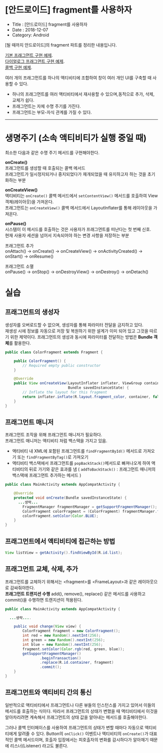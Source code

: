 # [안드로이드] fragment를 사용하자

- Title : [안드로이드] fragment를 사용하자
- Date : 2018-12-07
- Category: Android

[될 때까지 안드로이드]의 fragment 파트를 정리한 내용입니다.

[기본 프래그먼트 구현 예제](https://github.com/devgaram/androidExample/tree/master/fragmentexam).  
[다이얼로그 프래그먼트 구현 예제](https://github.com/devgaram/androidExample/tree/master/exitdialogfragment).  
[콜백 구현 예제](https://github.com/devgaram/androidExample/tree/master/callbackexam).

여러 개의 프래그먼트를 하나의 액티비티에 조합하여 창이 여러 개인 UI를 구축할 때 사용할 수 있다.

- 하나의 프래그먼트를 여러 액티비티에서 재사용할 수 있으며,동적으로 추가, 삭제, 교체가 쉽다.
- 프래그먼트는 자체 수명 주기를 가진다.
- 프래그먼트는 부모-자식 관계를 가질 수 있다.

---

# 생명주기 (소속 액티비티가 실행 중일 때)

최소한 다음과 같은 수명 주기 메서드를 구현해야한다.

**onCreate()**  
프래그먼트를 생성할 때 호출되는 콜백 메서드  
프래그먼트가 일시정지되거나 중지되었다가 재개되었을 때 유지하고자 하는 것을 초기화하는 부분

**onCreateView()**  
액티비티는 <code class="codetainer">onCreate()</code> 콜백 메서드에서 <code class="codetainer">setContentView()</code> 메서드를 호출하여 View 객체(레이아웃)을 가져온다.  
프래그먼트는 <code class="codetainer">onCreateView()</code> 콜백 메서드에서 LayoutInflater를 통해 레이아웃을 가져온다.

**onPause()**  
시스템이 이 메서드를 호출하는 것은 사용자가 프래그먼트를 떠난다는 첫 번째 신호.  
현재 사용자 세션을 넘어서 지속되어야 하는 변경 사항을 저장하는 부분

프래그먼트 추가  
onAttach() -> onCreate() -> onCreateView() -> onActivityCreated() -> onStart() -> onResume()

프래그먼트 소멸  
onPause() -> onStop() -> onDestroyView() -> onDestroy() -> onDetach()

# 실습

## 프래그먼트의 생성자

생성자를 오버로드할 수 없으며, 생성자를 통해 파라미터 전달을 금지하고 있다.  
재생성 시에 정보를 자동으로 저장 및 복원하기 위한 설계가 이미 되어 있고 그것을 따르기 위한 제약이다.
프래그먼트의 생성과 동시에 파라미터를 전달하는 방법은 **Bundle 객체**를 활용한다.

```java
public class ColorFragment extends Fragment {

    public ColorFragment() {
        // Required empty public constructor
    }

    @Override
    public View onCreateView(LayoutInflater inflater, ViewGroup container,
                             Bundle savedInstanceState) {
        // Inflate the layout for this fragment
        return inflater.inflate(R.layout.fragment_color, container, false);
    }
}
```

## 프래그먼트 매니저

프래그먼트 조작을 위해 프래그먼트 매니저가 필요하다.  
프래그먼트 매니저는 액티비티 처럼 백스택을 가지고 있음.

- 액티비티 내 XML에 포함된 프래그먼트를 <code class="codetainer">findFragmentById()</code> 메서드로 가져오기 또는 <code class="codetainer">findFragmentByTag()</code>로 가져오기
- 액티비티 백스택에서 프래그먼트를 <code class="codetainer">popBackStack()</code>메서드로 빠져나오게 하여 액티비티의 뒤로 가기와 같은 효과를 냄 ( <code class="codetainer">addToBackStack()</code> : 프래그먼트 매니저의 백스택에 프래그먼트 추가하는 메서드 )

```java
public class MainActivity extends AppCompatActivity {

    @Override
    protected void onCreate(Bundle savedInstanceState) {
      ...생략...
        FragmentManager fragmentManager = getSupportFragmentManager();
        ColorFragment colorFragment = (ColorFragment) fragmentManager.findFragmentById(R.id.color_fragment);
        colorFragment.setColor(Color.BLUE);
    }
}
```

## 프래그먼트에서 액티비티에 접근하는 방법

```java
View listView = getActivity().findViewById(R.id.list);
```

## 프래그먼트 교체, 삭제, 추가

프래그먼트를 교체하기 위해서는 <fragment<fragment>>를 <FrameLayout<FrameLayout>>과 같은 레이아웃으로 감싸줘야한다.  
**프래그먼트 트랜지션 수행** add(), remove(), replace() 같은 메서드를 사용하고 commit()을 수행하면 트랜지션이 적용된다.

```java
public class MainActivity extends AppCompatActivity {

  ...생략....

    public void change(View view) {
        ColorFragment fragment = new ColorFragment();
        int red = new Random().nextInt(256);
        int green = new Random().nextInt(256);
        int blue = new Random().nextInt(256);
        fragment.setColor(Color.rgb(red, green, blue));
        getSupportFragmentManager()
                .beginTransaction()
                .replace(R.id.container, fragment)
                .commit();
    }
}
```

## 프래그먼트와 액티비티 간의 통신

일반적으로 액티비티에서 프래그먼트나 다른 뷰들의 인스턴스를 가지고 있어서 이들의 메서드를 호출하는 식이다. 따라서 프래그먼트의 상태가 변했을 때 액티비티에서 이것을 알아차리려면 계속해서 프래그먼트의 상태 값을 알아내는 메서드를 호출해야한다.

그러나 콜백 인터페이스를 사용하여 프래그먼트의 상태가 변할 때마다 자동으로 액티비티에게 알려줄 수 있다.
Button의 <code class="codetainer">onClick()</code> 이벤트나 액티비티의 <code class="codetainer">onCreate()</code>가 대표적인 콜백 메서드이며, 호출자 입장에서는 피호출자의 변화를 감시하다가 알아채기 때문에 리스너(Listener) 라고도 불른다.
